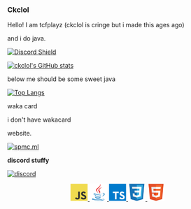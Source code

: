 ### Ckclol
Hello! I am tcfplayz (ckclol is cringe but i made this ages ago)

and i do java.

[![Discord Shield](https://discordapp.com/api/guilds/802077281165639691/widget.png?style=shield)](https://spmc.ml/discord)

[![ckclol's GitHub stats](https://github-readme-stats.vercel.app/api?username=ckclol)](https://github.com/anuraghazra/github-readme-stats)

below me should be some sweet java

[![Top Langs](https://github-readme-stats.vercel.app/api/top-langs/?username=ckclol&layout=compact)](https://github.com/anuraghazra/github-readme-stats)

waka card

i don't have wakacard

website.

[![spmc.ml](https://spmc.ml)](https://spmc.ml)

**discord stuffy**

[![discord](https://discordapp.com/api/guilds/802077281165639691/widget.png?style=banner4)](https://spmc.ml/discord)

<center><a href="https://developer.mozilla.org/en-US/docs/Web/JavaScript" target="_blank"> 
    <img src="https://raw.githubusercontent.com/devicons/devicon/master/icons/javascript/javascript-original.svg" alt="javascript" width="40" height="40"/> 
  </a> 
    <a href="https://java.comt" target="_blank"> 
    <img src="https://raw.githubusercontent.com/devicons/devicon/master/icons/java/java-original.svg" alt="java" width="40" height="40"/> 
  </a> 
  <a href="https://www.typescriptlang.org/" target="_blank"> 
    <img src="https://raw.githubusercontent.com/devicons/devicon/master/icons/typescript/typescript-original.svg" alt="typescript" width="40" height="40"/> 
  </a> 
  <a href="https://css-tricks.com" target="_blank"> 
    <img src="https://github.com/devicons/devicon/blob/master/icons/css3/css3-original.svg" alt="CSS" width="40" height="40" /> 
  </a> 
  <a href="https://html.com" target="_blank"> 
    <img src="https://github.com/devicons/devicon/blob/master/icons/html5/html5-original.svg" alt="HTML" width="40" height="40" />
  </a></center>

